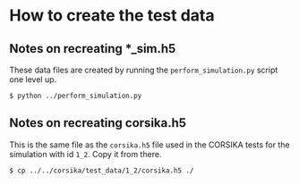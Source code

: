 How to create the test data
===========================


Notes on recreating *_sim.h5
----------------------------

These data files are created by running the `perform_simulation.py` script one
level up.

    $ python ../perform_simulation.py


Notes on recreating corsika.h5
------------------------------

This is the same file as the `corsika.h5` file used in the CORSIKA tests for
the simulation with id `1_2`. Copy it from there.

    $ cp ../../corsika/test_data/1_2/corsika.h5 ./
